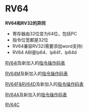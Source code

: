 # RV64

**RV64和RV32的异同**

* 寄存器由32位变为64位，包括PC
* 指令位宽都是32位
* RV64兼容RV32(需要添加word支持)
* RV64 ABI是lp64、lp64f、lp64d

[RV64I](image/09_RV64/RV64I.png)及新加入的[指令操作码表](image/09_RV64/RV64I-more.png)

[RV64M](image/09_RV64/RV64M.png)及新加入的[指令操作码表](image/09_RV64/RV64M-more.png)

[RV64F&amp;RV64D](image/09_RV64/RV64F&RV64D.png)及新加入的[指令操作码表](image/09_RV64/RV64F&RV64D-more.png)

[RV64A](image/09_RV64/RV64A.png)及新加入的[指令操作码表](image/09_RV64/RV64A-more.png)

[RV64C](image/09_RV64/RV64C.png)
